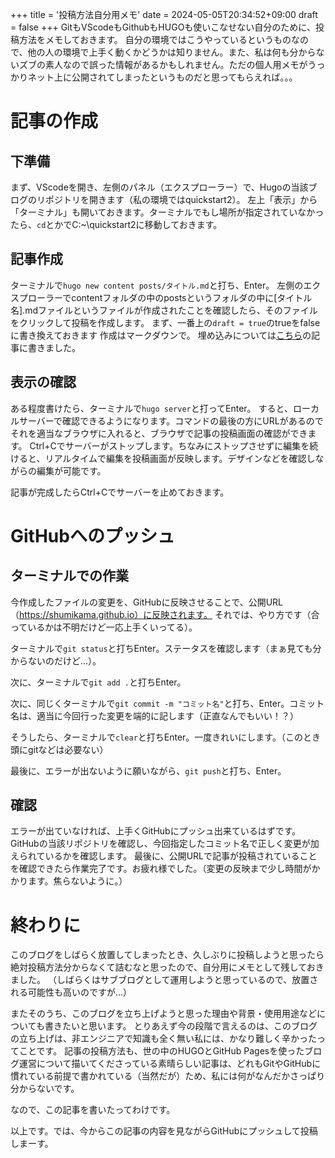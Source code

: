 +++
title = '投稿方法自分用メモ'
date = 2024-05-05T20:34:52+09:00
draft = false
+++
GitもVScodeもGithubもHUGOも使いこなせない自分のために、投稿方法をメモしておきます。
自分の環境ではこうやっているというものなので、他の人の環境で上手く動くかどうかは知りません。また、私は何も分からないズブの素人なので誤った情報があるかもしれません。ただの個人用メモがうっかりネット上に公開されてしまったというものだと思ってもらえれば。。。
# 記事の作成
## 下準備
まず、VScodeを開き、左側のパネル（エクスプローラー）で、Hugoの当該ブログのリポジトリを開きます（私の環境ではquickstart2）。
左上「表示」から「ターミナル」も開いておきます。ターミナルでもし場所が指定されていなかったら、`cd`とかでC:\~\quickstart2に移動しておきます。
## 記事作成
ターミナルで`hugo new content posts/タイトル.md`と打ち、Enter。
左側のエクスプローラーでcontentフォルダの中のpostsというフォルダの中に[タイトル名].mdファイルというファイルが作成されたことを確認したら、そのファイルをクリックして投稿を作成します。
まず、一番上の`draft = true`のtrueをfalseに書き換えておきます
作成はマークダウンで。
埋め込みについては[こちら](https://shumikama.github.io/posts/%E5%9F%8B%E3%82%81%E8%BE%BC%E3%81%BF%E7%AD%89%E7%A2%BA%E8%AA%8D/)の記事に書きました。
## 表示の確認
ある程度書けたら、ターミナルで`hugo server`と打ってEnter。
すると、ローカルサーバーで確認できるようになります。コマンドの最後の方にURLがあるのでそれを適当なブラウザに入れると、ブラウザで記事の投稿画面の確認ができます。
Ctrl+Cでサーバーがストップします。ちなみにストップさせずに編集を続けると、リアルタイムで編集を投稿画面が反映します。デザインなどを確認しながらの編集が可能です。

記事が完成したらCtrl+Cでサーバーを止めておきます。
# GitHubへのプッシュ
## ターミナルでの作業
今作成したファイルの変更を、GitHubに反映させることで、公開URL（https://shumikama.github.io）に反映されます。
それでは、やり方です（合っているかは不明だけど一応上手くいってる）。

ターミナルで`git status`と打ちEnter。ステータスを確認します（まぁ見ても分からないのだけど…）。

次に、ターミナルで`git add .`と打ちEnter。

次に、同じくターミナルで`git commit -m "コミット名"`と打ち、Enter。コミット名は、適当に今回行った変更を端的に記します（正直なんでもいい！？）

そうしたら、ターミナルで`clear`と打ちEnter。一度きれいにします。（このとき頭にgitなどは必要ない）

最後に、エラーが出ないように願いながら、`git push`と打ち、Enter。
## 確認
エラーが出ていなければ、上手くGitHubにプッシュ出来ているはずです。
GitHubの当該リポジトリを確認し、今回指定したコミット名で正しく変更が加えられているかを確認します。
最後に、公開URLで記事が投稿されていることを確認できたら作業完了です。お疲れ様でした。（変更の反映まで少し時間がかかります。焦らないように。）

# 終わりに
このブログをしばらく放置してしまったとき、久しぶりに投稿しようと思ったら絶対投稿方法分からなくて詰むなと思ったので、自分用にメモとして残しておきました。
（しばらくはサブブログとして運用しようと思っているので、放置される可能性も高いのですが…）

またそのうち、このブログを立ち上げようと思った理由や背景・使用用途などについても書きたいと思います。
とりあえず今の段階で言えるのは、このブログの立ち上げは、非エンジニアで知識も全く無い私には、かなり難しく辛かったってことです。
記事の投稿方法も、世の中のHUGOとGitHub Pagesを使ったブログ運営について描いてくださっている素晴らしい記事は、どれもGitやGitHubに慣れている前提で書かれている（当然だが）ため、私には何がなんだかさっぱり分からないです。

なので、この記事を書いたってわけです。

以上です。では、今からこの記事の内容を見ながらGitHubにプッシュして投稿しまーす。